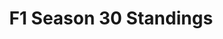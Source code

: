 ---
layout: seasons_archive
slug: s30
title: F1 Season 30 Standings
description: F1 Season 30 Standings
permalink: '/:categories/:title'
category: f1
menu_title: F1 Standings
menu_icon: /assets/site-img/f1-48x48.png
menu_hide: false
tiers:
    - { name: 'F1-pc' }
    - { name: 'F2-pc' }
    - { name: 'F3-pc' }
    - { name: 'F4-pc' }
    - { name: 'F5-pc' }
    - { name: 'F6-pc' }
    - { name: 'F7-pc' }
    - { name: 'F1-ps' }
    - { name: 'F2-ps' }
    - { name: 'F3-ps' }
    - { name: 'F4-ps' }
    - { name: 'F5-ps' }
    - { name: 'F6-ps' }
    - { name: 'F7-ps' }
    - { name: 'F8-ps' }
    - { name: 'F9-ps' }
    - { name: 'F10-ps' }
    - { name: 'F11-ps' }
    - { name: 'F12-ps' }
    - { name: 'F13-ps' }
    - { name: 'F14-ps' }
    - { name: 'F15-ps' }
---